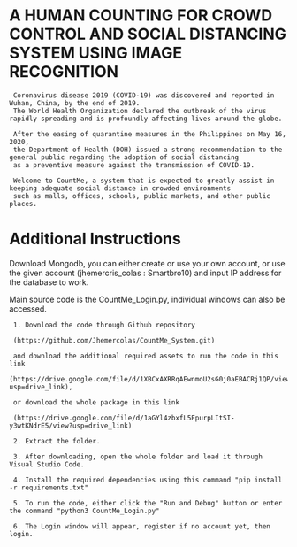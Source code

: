 # A HUMAN COUNTING FOR CROWD CONTROL AND SOCIAL DISTANCING SYSTEM USING IMAGE RECOGNITION

     Coronavirus disease 2019 (COVID-19) was discovered and reported in Wuhan, China, by the end of 2019.
     The World Health Organization declared the outbreak of the virus rapidly spreading and is profoundly affecting lives around the globe.

     After the easing of quarantine measures in the Philippines on May 16, 2020,
     the Department of Health (DOH) issued a strong recommendation to the general public regarding the adoption of social distancing
     as a preventive measure against the transmission of COVID-19.

     Welcome to CountMe, a system that is expected to greatly assist in keeping adequate social distance in crowded environments
     such as malls, offices, schools, public markets, and other public places.
     
# Additional Instructions

  Download Mongodb, you can either create or use your own account, or use the given account (jhemercris_colas : Smartbro10) and input IP address for the database to work.

Main source code is the CountMe_Login.py, individual windows can also be accessed.

     1. Download the code through Github repository

     (https://github.com/Jhemercolas/CountMe_System.git)
     
     and download the additional required assets to run the code in this link
      (https://drive.google.com/file/d/1XBCxAXRRqAEwnmoU2sG0j0aEBACRj1QP/view?usp=drive_link),  
     
     or download the whole package in this link
     
     (https://drive.google.com/file/d/1aGYl4zbxfL5EpurpLItSI-y3wtKNdrE5/view?usp=drive_link)
     
     2. Extract the folder.
     
     3. After downloading, open the whole folder and load it through Visual Studio Code.
     
     4. Install the required dependencies using this command "pip install -r requirements.txt"
     
     5. To run the code, either click the "Run and Debug" button or enter the command "python3 CountMe_Login.py"
     
     6. The Login window will appear, register if no account yet, then login. 
